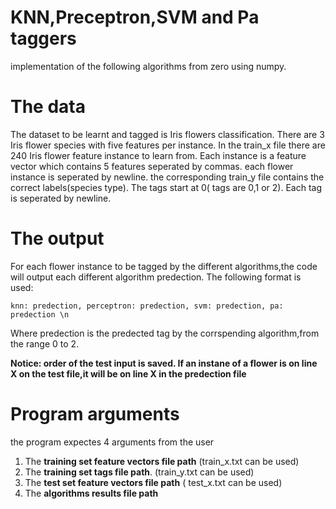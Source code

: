# KNN,Preceptron,SVM and Pa taggers
implementation of the following algorithms from zero using numpy.

# The data

The dataset to be learnt and tagged is Iris flowers classification. There are 3 Iris flower species with five features per instance. 
In the train_x file there are 240 Iris flower feature instance to learn from. Each instance is a feature vector which contains 5 features seperated by commas. each flower instance is seperated by newline.
the corresponding train_y file contains the correct labels(species type). The tags start at 0( tags are 0,1 or 2). Each tag is seperated by newline.

# The output

For each flower instance to be tagged by the different algorithms,the code will output each different algorithm predection. The following format is used:
```
knn: predection, perceptron: predection, svm: predection, pa: predection \n
```
Where predection is the predected tag by the corrspending algorithm,from the range 0 to 2.

****Notice: order of the test input is saved. If an instane of a flower is on line X on the test file,it will be on line X in the predection file****

# Program arguments
the program expectes 4 arguments from the user
1) The ****training set feature vectors file path****  (train_x.txt can be used) 
2) The ****training set tags file path****. (train_y.txt can be used) 
3) The ****test set feature vectors file path**** ( test_x.txt can be used)
4) The ****algorithms results file path****
